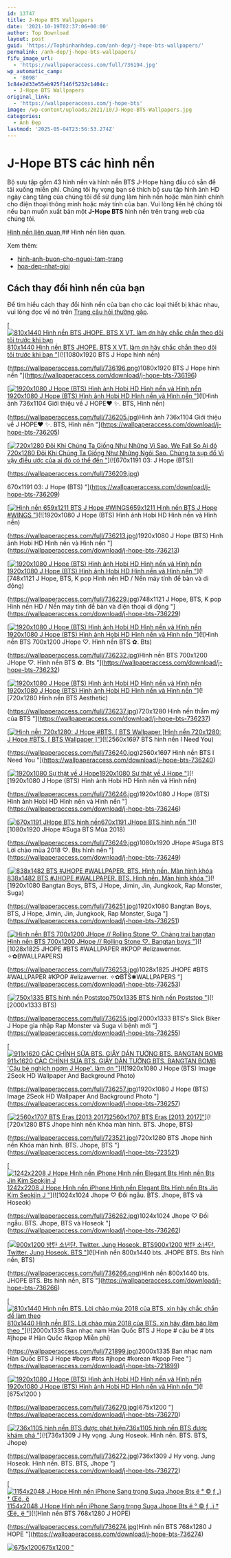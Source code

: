 ```yaml
---
id: 13747
title: J-Hope BTS Wallpapers
date: '2021-10-19T02:37:06+00:00'
author: Top Download
layout: post
guid: 'https://Tophinhanhdep.com/anh-dep/j-hope-bts-wallpapers/'
permalink: /anh-dep/j-hope-bts-wallpapers/
fifu_image_url:
  - 'https://wallpaperaccess.com/full/736194.jpg'
wp_automatic_camp:
  - '8098'
1c84e2d33e55eb925f146f5232c1404c:
  - J-Hope BTS Wallpapers
original_link:
  - 'https://wallpaperaccess.com/j-hope-bts'
image: /wp-content/uploads/2021/10/J-Hope-BTS-Wallpapers.jpg
categories:
  - Ảnh Đẹp
lastmod: '2025-05-04T23:56:53.274Z'
---
```

# J-Hope BTS các hình nền

Bộ sưu tập gồm 43 hình nền và hình nền BTS J-Hope hàng đầu có sẵn để tải xuống miễn phí. Chúng tôi hy vọng bạn sẽ thích bộ sưu tập hình ảnh HD ngày càng tăng của chúng tôi để sử dụng làm hình nền hoặc màn hình chính cho điện thoại thông minh hoặc máy tính của bạn. Vui lòng liên hệ chúng tôi nếu bạn muốn xuất bản một **J-Hope BTS** hình nền trên trang web của chúng tôi.

[Hình nền liên quan ](#related) ## Hình nền liên quan.

   
 Xem thêm:

   
- [hinh-anh-buon-cho-nguoi-tam-trang](https://tophinhanhdep.com/hinh-anh-buon/hinh-anh-buon-cho-nguoi-tam-trang/)
- [hoa-dep-nhat-gioi](https://tophinhanhdep.com/hinh-hoa-dep/hoa-dep-nhat-gioi/)

## Cách thay đổi hình nền của bạn

Để tìm hiểu cách thay đổi hình nền của bạn cho các loại thiết bị khác nhau, vui lòng đọc về nó trên [Trang câu hỏi thường gặp](https://tophinhanhdep.com/faq/).

  
[[![810x1440 Hình nền BTS JHOPE.  BTS X VT.  làm ơn hãy chắc chắn theo dõi tôi trước khi bạn](https://wallpaperaccess.com/full/736194.jpg)810x1440 Hình nền BTS JHOPE. BTS X VT. làm ơn hãy chắc chắn theo dõi tôi trước khi bạn "](https://wallpaperaccess.com/download/j-hope-bts-736194)](![1080x1920 BTS J Hope hình nền)

(https://wallpaperaccess.com/full/736196.png)1080x1920 BTS J Hope hình nền "](https://wallpaperaccess.com/download/j-hope-bts-736196)

[[![1920x1080 J Hope (BTS) Hình ảnh Hobi HD Hình nền và Hình nền](https://wallpaperaccess.com/full/666385.jpg)1920x1080 J Hope (BTS) Hình ảnh Hobi HD Hình nền và Hình nền "](https://wallpaperaccess.com/download/j-hope-bts-666385)](![Hình ảnh 736x1104 Giới thiệu về J HOPE❤ ✨.  BTS, Hình nền)

(https://wallpaperaccess.com/full/736205.jpg)Hình ảnh 736x1104 Giới thiệu về J HOPE❤ ✨. BTS, Hình nền "](https://wallpaperaccess.com/download/j-hope-bts-736205)

[[![720x1280 Đôi Khi Chúng Ta Giống Như Những Vì Sao.  We Fall So Ai đó](https://wallpaperaccess.com/full/736206.png)720x1280 Đôi Khi Chúng Ta Giống Như Những Ngôi Sao. Chúng ta sụp đổ Vì vậy điều ước của ai đó có thể đến "](https://wallpaperaccess.com/download/j-hope-bts-736206)](![670x1191 03: J Hope (BTS))

(https://wallpaperaccess.com/full/736209.jpg)

670x1191 03: J Hope (BTS) "](https://wallpaperaccess.com/download/j-hope-bts-736209)

[[![Hình nền 659x1211 BTS J Hope #WINGS](https://wallpaperaccess.com/full/736211.jpg)659x1211 Hình nền BTS J Hope #WINGS "](https://wallpaperaccess.com/download/j-hope-bts-736211)](![1920x1080 J Hope (BTS) Hình ảnh Hobi HD Hình nền và Hình nền)

(https://wallpaperaccess.com/full/736213.jpg)1920x1080 J Hope (BTS) Hình ảnh Hobi HD Hình nền và Hình nền "](https://wallpaperaccess.com/download/j-hope-bts-736213)

[[![1920x1080 J Hope (BTS) Hình ảnh Hobi HD Hình nền và Hình nền](https://wallpaperaccess.com/full/736226.jpg)1920x1080 J Hope (BTS) Hình ảnh Hobi HD Hình nền và Hình nền "](https://wallpaperaccess.com/download/j-hope-bts-736226)](![748x1121 J Hope, BTS, K pop Hình nền HD / Nền máy tính để bàn và di động)

(https://wallpaperaccess.com/full/736229.jpg)748x1121 J Hope, BTS, K pop Hình nền HD / Nền máy tính để bàn và điện thoại di động "](https://wallpaperaccess.com/download/j-hope-bts-736229)

[[![1920x1080 J Hope (BTS) Hình ảnh Hobi HD Hình nền và Hình nền](https://wallpaperaccess.com/full/736230.jpg)1920x1080 J Hope (BTS) Hình ảnh Hobi HD Hình nền và Hình nền "](https://wallpaperaccess.com/download/j-hope-bts-736230)](![Hình nền BTS 700x1200 JHope ♡.  Hình nền BTS ✿.  Bts)

(https://wallpaperaccess.com/full/736232.jpg)Hình nền BTS 700x1200 JHope ♡. Hình nền BTS ✿. Bts "](https://wallpaperaccess.com/download/j-hope-bts-736232)

[[![1920x1080 J Hope (BTS) Hình ảnh Hobi HD Hình nền và Hình nền](https://wallpaperaccess.com/full/736234.jpg)1920x1080 J Hope (BTS) Hình ảnh Hobi HD Hình nền và Hình nền "](https://wallpaperaccess.com/download/j-hope-bts-736234)](![720x1280 Hình nền BTS Aesthetic)

(https://wallpaperaccess.com/full/736237.jpg)720x1280 Hình nền thẩm mỹ của BTS "](https://wallpaperaccess.com/download/j-hope-bts-736237)

[[![Hình nền 720x1280: J Hope #BTS. [ BTS Wallpaper ]](https://wallpaperaccess.com/full/736238.jpg)Hình nền 720x1280: J Hope #BTS. \[ BTS Wallpaper \]"](https://wallpaperaccess.com/download/j-hope-bts-736238)](![2560x1697 BTS hình nền I Need You)

(https://wallpaperaccess.com/full/736240.jpg)2560x1697 Hình nền BTS I Need You "](https://wallpaperaccess.com/download/j-hope-bts-736240)

[[![1920x1080 Sự thật về J Hope](https://wallpaperaccess.com/full/736245.jpg)1920x1080 Sự thật về J Hope "](https://wallpaperaccess.com/download/j-hope-bts-736245)](![1920x1080 J Hope (BTS) Hình ảnh Hobi HD Hình nền và Hình nền)

(https://wallpaperaccess.com/full/736246.jpg)1920x1080 J Hope (BTS) Hình ảnh Hobi HD Hình nền và Hình nền "](https://wallpaperaccess.com/download/j-hope-bts-736246)

[[![670x1191 JHope BTS hình nền](https://wallpaperaccess.com/full/736248.jpg)670x1191 JHope BTS hình nền "](https://wallpaperaccess.com/download/j-hope-bts-736248)](![1080x1920 JHope #Suga BTS Mùa 2018)

(https://wallpaperaccess.com/full/736249.jpg)1080x1920 JHope #Suga BTS Lời chào mùa 2018 ♡. Bts hình nền "](https://wallpaperaccess.com/download/j-hope-bts-736249)

[[![838x1482 BTS #JHOPE #WALLPAPER.  BTS.  Hình nền.  Màn hình khóa](https://wallpaperaccess.com/full/633334.jpg)838x1482 BTS #JHOPE #WALLPAPER. BTS. Hình nền. Màn hình khóa "](https://wallpaperaccess.com/download/j-hope-bts-633334)](![1920x1080 Bangtan Boys, BTS, J Hope, Jimin, Jin, Jungkook, Rap Monster, Suga)

(https://wallpaperaccess.com/full/736251.jpg)1920x1080 Bangtan Boys, BTS, J Hope, Jimin, Jin, Jungkook, Rap Monster, Suga "](https://wallpaperaccess.com/download/j-hope-bts-736251)

[[![Hình nền BTS 700x1200 JHope // Rolling Stone ♡.  Chàng trai bangtan](https://wallpaperaccess.com/full/736252.jpg)Hình nền BTS 700x1200 JHope // Rolling Stone ♡. Bangtan boys "](https://wallpaperaccess.com/download/j-hope-bts-736252)](![1028x1825 JHOPE #BTS #WALLPAPER #KPOP #elizawerner.  ✧✿BWALLPAPERS)

(https://wallpaperaccess.com/full/736253.jpg)1028x1825 JHOPE #BTS #WALLPAPER #KPOP #elizawerner. ✧✿BŤŜ✺WALLPAPERS "](https://wallpaperaccess.com/download/j-hope-bts-736253)

[[![750x1335 BTS hình nền Poststop](https://wallpaperaccess.com/full/736254.png)750x1335 BTS hình nền Poststop "](https://wallpaperaccess.com/download/j-hope-bts-736254)](![2000x1333 BTS)

(https://wallpaperaccess.com/full/736255.jpg)2000x1333 BTS's Slick Biker J Hope gia nhập Rap Monster và Suga vì bệnh mới "](https://wallpaperaccess.com/download/j-hope-bts-736255)

[[![911x1620 CÁC CHỈNH SỬA BTS.  GIẤY DÁN TƯỜNG BTS.  BANGTAN BOMB ](https://wallpaperaccess.com/full/736256.jpg)911x1620 CÁC CHỈNH SỬA BTS. GIẤY DÁN TƯỜNG BTS. BANGTAN BOMB 'Cậu bé nghịch ngợm J Hope'. làm ơn "](https://wallpaperaccess.com/download/j-hope-bts-736256)](![1920x1080 J Hope (BTS) Image 2Seok HD Wallpaper And Background Photo)

(https://wallpaperaccess.com/full/736257.jpg)1920x1080 J Hope (BTS) Image 2Seok HD Wallpaper And Background Photo "](https://wallpaperaccess.com/download/j-hope-bts-736257)

[[![2560x1707 BTS Eras [2013 2017]](https://wallpaperaccess.com/full/145767.jpg)2560x1707 BTS Eras \[2013 2017\]"](https://wallpaperaccess.com/download/j-hope-bts-145767)](![720x1280 BTS Jhope hình nền Khóa màn hình.  BTS.  Jhope, BTS)

(https://wallpaperaccess.com/full/723521.jpg)720x1280 BTS Jhope hình nền Khóa màn hình. BTS. Jhope, BTS "](https://wallpaperaccess.com/download/j-hope-bts-723521)

[[![1242x2208 J Hope Hình nền iPhone Hình nền Elegant Bts Hình nền Bts Jin Kim Seokjin J](https://wallpaperaccess.com/full/736261.jpg)1242x2208 J Hope Hình nền iPhone Hình nền Elegant Bts Hình nền Bts Jin Kim Seokjin J "](https://wallpaperaccess.com/download/j-hope-bts-736261)](![1024x1024 Jhope ♡ Đối ngẫu.  BTS.  Jhope, BTS và Hoseok)

(https://wallpaperaccess.com/full/736262.jpg)1024x1024 Jhope ♡ Đối ngẫu. BTS. Jhope, BTS và Hoseok "](https://wallpaperaccess.com/download/j-hope-bts-736262)

[[![900x1200 방탄 소년단.  Twitter.  Jung Hoseok.  BTS](https://wallpaperaccess.com/full/736265.jpg)900x1200 방탄 소년단. Twitter. Jung Hoseok. BTS "](https://wallpaperaccess.com/download/j-hope-bts-736265)](![Hình nền 800x1440 bts.  JHOPE BTS.  Bts hình nền, BTS)

(https://wallpaperaccess.com/full/736266.png)Hình nền 800x1440 bts. JHOPE BTS. Bts hình nền, BTS "](https://wallpaperaccess.com/download/j-hope-bts-736266)

[[![810x1440 Hình nền BTS.  Lời chào mùa 2018 của BTS.  xin hãy chắc chắn để làm theo](https://wallpaperaccess.com/full/736267.jpg)810x1440 Hình nền BTS. Lời chào mùa 2018 của BTS. xin hãy đảm bảo làm theo "](https://wallpaperaccess.com/download/j-hope-bts-736267)](![2000x1335 Ban nhạc nam Hàn Quốc BTS J Hope # cậu bé # bts #jhope # Hàn Quốc #kpop Miễn phí)

(https://wallpaperaccess.com/full/721899.jpg)2000x1335 Ban nhạc nam Hàn Quốc BTS J Hope #boys #bts #jhope #korean #kpop Free "](https://wallpaperaccess.com/download/j-hope-bts-721899)

[[![1920x1080 J Hope (BTS) Hình ảnh Hobi HD Hình nền và Hình nền](https://wallpaperaccess.com/full/736269.jpg)1920x1080 J Hope (BTS) Hình ảnh Hobi HD Hình nền và Hình nền "](https://wallpaperaccess.com/download/j-hope-bts-736269)](![675x1200 )

(https://wallpaperaccess.com/full/736270.jpg)675x1200 "](https://wallpaperaccess.com/download/j-hope-bts-736270)

[[![736x1105 hình nền BTS được phát hiện](https://wallpaperaccess.com/full/736271.jpg)736x1105 hình nền BTS được khám phá "](https://wallpaperaccess.com/download/j-hope-bts-736271)](![736x1309 J Hy vọng.  Jung Hoseok.  Hình nền.  BTS.  BTS, Jhope)

(https://wallpaperaccess.com/full/736272.jpg)736x1309 J Hy vọng. Jung Hoseok. Hình nền. BTS. BTS, Jhope "](https://wallpaperaccess.com/download/j-hope-bts-736272)

[[![1154x2048 J Hope Hình nền iPhone Sang trọng Suga Jhope Bts ë ° © ƒ „ì † Œë„ ë](https://wallpaperaccess.com/full/736273.jpg)1154x2048 J Hope Hình nền iPhone Sang trọng Suga Jhope Bts ë ° © ƒ „ì † Œë„ ë "](https://wallpaperaccess.com/download/j-hope-bts-736273)](![Hình nền BTS 768x1280 J HOPE)

(https://wallpaperaccess.com/full/736274.jpg)Hình nền BTS 768x1280 J HOPE "](https://wallpaperaccess.com/download/j-hope-bts-736274)

[![675x1200 ](https://wallpaperaccess.com/full/736275.jpg)675x1200 "](https://wallpaperaccess.com/download/j-hope-bts-736275)
